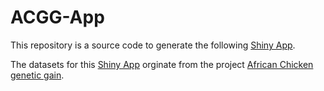 # ACGG-App
This repository is a source code to generate the following [Shiny App](https://setegn21worku.shinyapps.io/Setegn-ACGG-Dashboard/?fbclid=IwAR0FFiZaEaKlZyvLFbuwna7Xk0Jr2LeqNrC8-1VCEqcdmHDQNupL2p_90wU).

The datasets for this [Shiny App](https://setegn21worku.shinyapps.io/Setegn-ACGG-Dashboard/?fbclid=IwAR0FFiZaEaKlZyvLFbuwna7Xk0Jr2LeqNrC8-1VCEqcdmHDQNupL2p_90wU) orginate from the project [African Chicken genetic gain](https://setegnworku.github.io/ACGG/).

